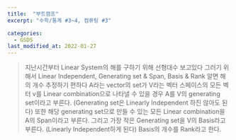 ```yaml
---
title:  "부트캠프"
excerpt: "수학/통계 #3~4, 컴퓨팅 #3"

categories:
  - GSDS
last_modified_at: 2022-01-27
---
```


> 지난시간부터 Linear System의 해를 구하기 위해 선형대수 보고있다
> 그러기 위해서 Linear Independent, Generating set & Span, Basis & Rank 알면 해의 개수 추정하기 편하다
A라는 vector의 set가 V라는 벡터 스페이스의 모든 벡터 v를 Linear combination으로 나타낼 수 있을 경우 A를 V의 generating set이라고 부른다.
(Generating set은 Linearly Independent 하진 않아도 된다)
또한 해당 generating set으로 만들 수 있는 모든 Linear combination을 A의 Span이라고 부른다.
그리고 가장 작은 Generating set을 V의 Basis라고 부른다. (Linearly Independent하게 된다)
Basis의 개수를 Rank라고 한다.